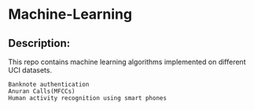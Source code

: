 # Machine-Learning

## Description:

This repo contains machine learning algorithms implemented on different UCI datasets.

~~~
Banknote authentication
Anuran Calls(MFCCs)
Human activity recognition using smart phones
